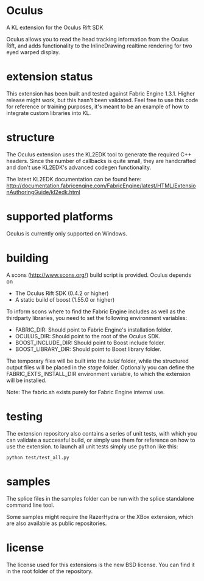 Oculus
=========
A KL extension for the Oculus Rift SDK

Oculus allows you to read the head tracking information from the Oculus Rift, and adds functionality to the InlineDrawing realtime rendering for two eyed warped display.

extension status
================

This extension has been built and tested against Fabric Engine 1.3.1. Higher release might work, but this hasn't been validated. Feel free to use this code for reference or training purposes, it's meant to be an example of how to integrate custom libraries into KL.

structure
=========

The Oculus extension uses the KL2EDK tool to generate the required C++ headers. Since the number of callbacks is quite small, they are handcrafted and don't use KL2EDK's advanced codegen functionality.

The latest KL2EDK documentation can be found here: http://documentation.fabricengine.com/FabricEngine/latest/HTML/ExtensionAuthoringGuide/kl2edk.html

supported platforms
===================

Oculus is currently only supported on Windows.

building
========

A scons (http://www.scons.org/) build script is provided. Oculus depends on
* The Oculus Rift SDK (0.4.2 or higher)
* A static build of boost (1.55.0 or higher)

To inform scons where to find the Fabric Engine includes as well as the thirdparty libraries, you need to set the following environment variables:

* FABRIC_DIR: Should point to Fabric Engine's installation folder.
* OCULUS_DIR: Should point to the root of the Oculus SDK.
* BOOST_INCLUDE_DIR: Should point to Boost include folder.
* BOOST_LIBRARY_DIR: Should point to Boost library folder.

The temporary files will be built into the *build* folder, while the structured output files will be placed in the *stage* folder. Optionally you can define the FABRIC_EXTS_INSTALL_DIR environment variable, to which the extension will be installed.

Note: The fabric.sh exists purely for Fabric Engine internal use.

testing
=======

The extension repository also contains a series of unit tests, with which you can validate a successful build, or simply use them for reference on how to use the extension. to launch all unit tests simply use python like this:

    python test/test_all.py

samples
=======

The splice files in the samples folder can be run with the splice standalone command line tool.

Some samples might require the RazerHydra or the XBox extension, which are also available as public repositories.

license
==========

The license used for this extensions is the new BSD license. You can find it in the root folder of the repository.
